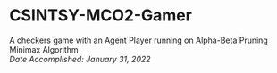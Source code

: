 # CSINTSY-MCO2-Gamer
A checkers game with an Agent Player running on Alpha-Beta Pruning Minimax Algorithm  
*Date Accomplished: January 31, 2022*
